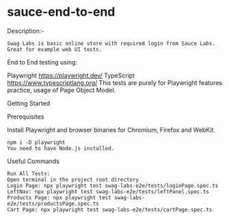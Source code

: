 # sauce-end-to-end

Description:-

    Swag Labs is basic online store with required login from Sauce Labs. Great for example web UI tests.

End to End testing using:

Playwright https://playwright.dev/
TypeScript https://www.typescriptlang.org/
This tests are purely for Playwright features practice, usage of Page Object Model.

Getting Started

Prerequisites

Install Playwright and browser binaries for Chromium, Firefox and WebKit.

    npm i -D playwright
    You need to have Node.js installed.

Useful Commands

    Run All Tests:
    Open terminal in the project root directory
    Login Page: npx playwright test swag-labs-e2e/tests/loginPage.spec.ts 
    LeftNav: npx playwright test swag-labs-e2e/tests/leftPanel.spec.ts 
    Products Page: npx playwright test swag-labs-e2e/tests/productsPage.spec.ts
    Cart Page: npx playwright test swag-labs-e2e/tests/cartPage.spec.ts
     
     



